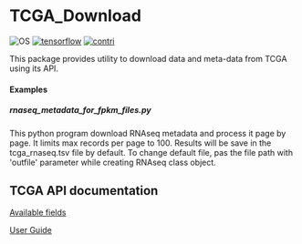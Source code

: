 # TCGA_Download

![OS](https://img.shields.io/conda/pn/conda-forge/tensorflow.svg?color=green)
[![tensorflow](https://img.shields.io/pypi/pyversions/requests.svg)](https://pypi.org/project/requests/)
[![contri](https://img.shields.io/github/contributors/MayurDivate/TCGA_data_download.svg)](https://github.com/MayurDivate/TCGA_Data_Download/graphs/contributors)


This package provides utility to download data and meta-data from TCGA using its API.

#### Examples

##### rnaseq_metadata_for_fpkm_files.py

This python program download RNAseq metadata and process it page by page.
It limits max records per page to 100.
Results will be save in the tcga_rnaseq.tsv file by default.
To change default file, pas the file path with 'outfile' parameter while creating RNAseq class object.


## TCGA API documentation 

[Available fields](https://docs.gdc.cancer.gov/API/Users_Guide/Appendix_A_Available_Fields/)

[User Guide](https://docs.gdc.cancer.gov/API/Users_Guide/Search_and_Retrieval/)
